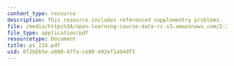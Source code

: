 ```yaml
---
content_type: resource
description: This resource includes referenced supplementry problems.
file: /media/https%3A/open-learning-course-data-rc.s3.amazonaws.com/2-20-marine-hydrodynamics-13-021-spring-2005/8f2bbb5ea89047face80e92ef1a94df3_ps_11b.pdf
file_type: application/pdf
resourcetype: Document
title: ps_11b.pdf
uid: 8f2bbb5e-a890-47fa-ce80-e92ef1a94df3
---
```

